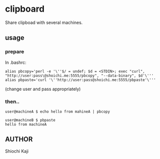 # clipboard

Share clipboad with several machines.

## usage

### prepare

In .bashrc:

    alias pbcopy='perl -e '\''$/ = undef; $d = <STDIN>; exec "curl", "http://user:pass\@shoichi.me:5555/pbcopy", "--data-binary", $d'\'''
    alias pbpaste='curl '\''http://user:pass@shoichi.me:5555/pbpaste'\'''

(change user and pass appropriately)

### then..

    user@machineA $ echo hello from mahineA | pbcopy

    user@machineB $ pbpaste
    hello from machineA

## AUTHOR

Shiochi Kaji
